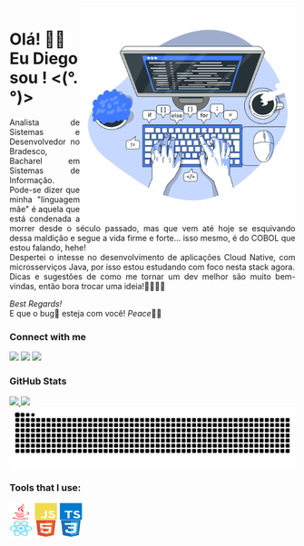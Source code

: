<img align="right" alt="Developer vector created by storyset - www.freepik.com" height="380" src="https://github.com/DiegoOmegablackMoraes/DiegoOmegablackMoraes/blob/main/Code%20typing-bro.png">
<h1> Olá! 👋🏾  Eu Diego sou ! <(°.°)> </h1>

<p align="justify">
  Analista de Sistemas e Desenvolvedor no Bradesco, Bacharel em Sistemas de Informação. <br>
  Pode-se dizer que minha "linguagem mãe" é aquela que está condenada a morrer desde o século passado, mas que vem até hoje se esquivando dessa maldição e segue a vida firme e forte... isso mesmo, é do COBOL que estou falando, hehe! <br>
  Despertei o intesse no desenvolvimento de aplicações Cloud Native, com microsserviços Java, por isso estou estudando com foco nesta stack agora. <br>
  Dicas e sugestões de como me tornar um dev melhor são muito bem-vindas, então bora trocar uma ideia!🤜🏾🤛🏾 <br>
  
  <em>Best Regards!</em> <br>
  E que o bug🐞 esteja com você! <em>Peace</em>✌🏾
</p>

### Connect with me
<a href="" target="_blank"><img src="https://img.shields.io/badge/-Instagram-%23E4405F?style=for-the-badge&logo=instagram&logoColor=white" target="_blank"></a>
<a href = "mailto:diego7cardoso@gmail.com"><img src="https://img.shields.io/badge/-Gmail-%23333?style=for-the-badge&logo=gmail&logoColor=white" target="_blank"></a>
<a href="https://www.linkedin.com/in/diego-cardoso-moraes-0b04234b/" target="_blank"><img src="https://img.shields.io/badge/-LinkedIn-%230077B5?style=for-the-badge&logo=linkedin&logoColor=white" target="_blank"></a> 

### GitHub Stats
<a href="https://github.com/DiegoOmegablackMoraes">
<img height="180em" src="https://github-readme-stats.vercel.app/api?username=DiegoOmegablackMoraes&show_icons=true&theme=algolia&include_all_commits=true&count_private=true"/>
  <img height="180em" src="https://github-readme-stats.vercel.app/api/top-langs/?username=DiegoOmegablackMoraes&layout=compact&langs_count=7&theme=algolia"/>

  <picture align="center">
    <source media="(prefers-color-scheme: dark)" srcset="https://raw.githubusercontent.com/DiegoOmegablackMoraes/DiegoOmegablackMoraes/output/github-contribution-grid-snake-dark.svg">
    <source media="(prefers-color-scheme: light)" srcset="https://raw.githubusercontent.com/DiegoOmegablackMoraes/DiegoOmegablackMoraes/output/github-contribution-grid-snake-dark.svg">
    <img align="center" alt="github contribution grid snake animation" src="https://raw.githubusercontent.com/DiegoOmegablackMoraes/DiegoOmegablackMoraes/output/github-contribution-grid-snake.svg">
  </picture>
</div>
    
<div style="float: left; width: 30%;">
  <h3> Tools that I use: </h3>
  <img align="center" alt="Omega-Java" height="30" width="40" src="https://raw.githubusercontent.com/devicons/devicon/master/icons/java/java-plain.svg">
  <img align="center" alt="Omega-Js" height="30" width="40" src="https://raw.githubusercontent.com/devicons/devicon/master/icons/javascript/javascript-plain.svg">
  <img align="center" alt="Omega-Ts" height="30" width="40" src="https://raw.githubusercontent.com/devicons/devicon/master/icons/typescript/typescript-plain.svg">
  <img align="center" alt="Omega-React" height="30" width="40" src="https://raw.githubusercontent.com/devicons/devicon/master/icons/react/react-original.svg">
  <img align="center" alt="Omega-HTML" height="30" width="40" src="https://raw.githubusercontent.com/devicons/devicon/master/icons/html5/html5-original.svg">
  <img align="center" alt="Omega-CSS" height="30" width="40" src="https://raw.githubusercontent.com/devicons/devicon/master/icons/css3/css3-original.svg">
</div>
<!---
DiegoOmegablackMoraes/DiegoOmegablackMoraes is a ✨ special ✨ repository because its `README.md` (this file) appears on your GitHub profile.
You can click the Preview link to take a look at your changes.
--->
